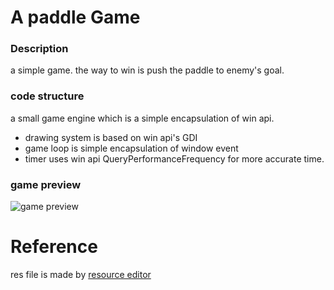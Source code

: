 # A paddle Game

### Description
a simple game. the way to win is push the paddle to enemy's goal.


### code structure

a small game engine which is a simple encapsulation of win api.

- drawing system is based on win api's GDI
- game loop is simple encapsulation of window event
- timer uses win api QueryPerformanceFrequency for more accurate time.








### game preview
![game preview](http://i.imgur.com/mgd6p4v.png)



# Reference

res file is made by [resource editor](http://www.resedit.net/)